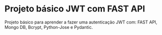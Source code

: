 # Projeto básico JWT com FAST API
Projeto básico para aprender a fazer uma autenticação JWT com: FAST API, Mongo DB, Bcrypt, Python-Jose e Pydantic.
